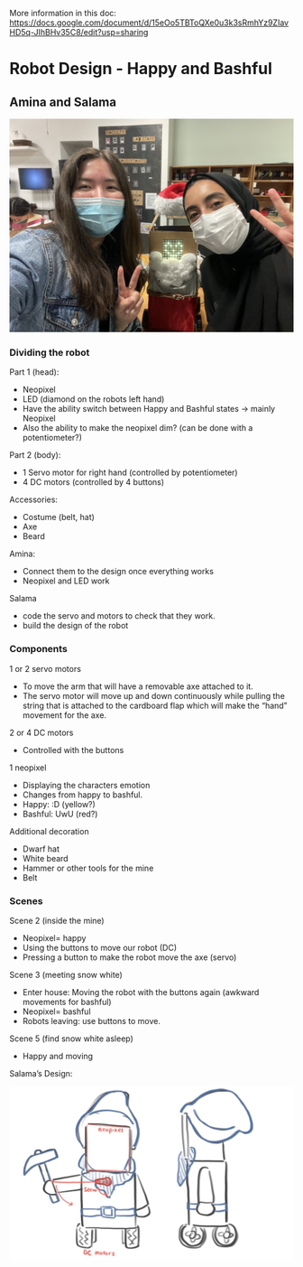 More information in this doc: https://docs.google.com/document/d/15eOo5TBToQXe0u3k3sRmhYz9ZIavHD5q-JIhBHv35C8/edit?usp=sharing

# Robot Design - Happy and Bashful
## Amina and Salama

![group pic](https://github.com/ak7588/performingRobots/blob/main/finalProject/groupPic.JPG)

### Dividing the robot
Part 1 (head): 
- Neopixel
- LED (diamond on the robots left hand)
- Have the ability switch between Happy and Bashful states → mainly Neopixel
- Also the ability to make the neopixel dim? (can be done with a potentiometer?)

Part 2 (body): 
- 1 Servo motor for right hand (controlled by potentiometer)
- 4 DC motors (controlled by 4 buttons)

Accessories:
- Costume (belt, hat)
- Axe
- Beard

Amina:
- Connect them to the design once everything works
- Neopixel and LED work

Salama 
- code the servo and motors to check that they work.
- build the design of the robot

### Components

1 or 2 servo motors
- To move the arm that will have a removable axe attached to it.
- The servo motor will move up and down continuously while pulling the string that is attached to the cardboard flap which will make the “hand” movement for the axe.


2 or 4 DC motors
- Controlled with the buttons

1 neopixel
- Displaying the characters emotion
- Changes from happy to bashful.
- Happy: :D (yellow?)
- Bashful: UwU (red?)

Additional decoration
- Dwarf hat
- White beard
- Hammer or other tools for the mine
- Belt

### Scenes

Scene 2 (inside the mine)
- Neopixel= happy
- Using the buttons to move our robot (DC)
- Pressing a button to make the robot move the axe (servo)
 
Scene 3 (meeting snow white)
- Enter house: Moving the robot with the buttons again (awkward movements for bashful)
- Neopixel= bashful
- Robots leaving: use buttons to move.


Scene 5 (find snow white asleep)
- Happy and moving

Salama’s Design:

![robot.png](https://github.com/ak7588/performingRobots/blob/main/finalProject/robot.png)
